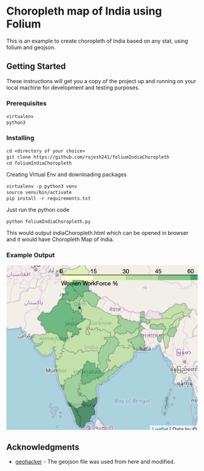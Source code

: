 # Choropleth map of India using Folium
This is an example to create choropleth of India based on any stat, using folium and geojson. 

## Getting Started

These instructions will get you a copy of the project up and running on your local machine for development and testing purposes. 

### Prerequisites


```
virtualenv
python3
```

### Installing



```
cd <directory of your choice>
git clone https://github.com/rajesh241/foliumIndiaChoropleth
cd foliumIndiaChoropleth
```

Creating Virtual Env and downloading packages

```
virtualenv -p python3 venv
source venv/bin/activate
pip install -r requirements.txt
```
Just run the python code
```
python foliumIndiaChoropleth.py
```
This would output indiaChoropleth.html which can be opened in browser and it would have Choropleth Map of India.  
### Example Output
![Choropleth](exampleMap.png?raw=true "India Choropleth")
## Acknowledgments

* [geohacker](https://github.com/geohacker/india/blob/master/state/india_telengana.geojson) - The geojson file was used from here and modified. 

